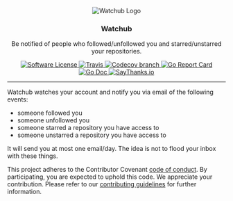 <p align="center">
  <img alt="Watchub Logo" src="https://github.com/caarlos0/watchub/raw/master/static/apple-touch-icon-144x144.png" />
  <h3 align="center">Watchub</h3>
  <p align="center">Be notified of people who followed/unfollowed you and starred/unstarred your repositories.</p>
  <p align="center">
    <a href="/LICENSE.md">
      <img alt="Software License" src="https://img.shields.io/badge/license-MIT-brightgreen.svg?style=flat-square">
    </a>
    <a href="https://travis-ci.org/caarlos0/watchub">
      <img alt="Travis" src="https://img.shields.io/travis/caarlos0/watchub.svg?style=flat-square">
    </a>
    <a href="https://codecov.io/gh/caarlos0/watchub">
      <img alt="Codecov branch" src="https://img.shields.io/codecov/c/github/caarlos0/watchub/master.svg?style=flat-square">
    </a>
    <a href="https://goreportcard.com/report/github.com/caarlos0/watchub">
      <img alt="Go Report Card" src="https://goreportcard.com/badge/github.com/caarlos0/watchub?style=flat-square">
    </a>
    <a href="http://godoc.org/github.com/caarlos0/watchub">
      <img alt="Go Doc" src="https://img.shields.io/badge/godoc-reference-blue.svg?style=flat-square">
    </a>
    <a href="https://saythanks.io/to/caarlos0">
      <img alt="SayThanks.io" src="https://img.shields.io/badge/SayThanks.io-%E2%98%BC-1EAEDB.svg?style=flat-square">
    </a>
  </p>
</p>

---


Watchub watches your account and notify you via email of the following events:

- someone followed you
- someone unfollowed you
- someone starred a repository you have access to
- someone unstarred a repository you have access to

It will send you at most one email/day. The idea is not to flood your
inbox with these things.

This project adheres to the Contributor Covenant
[code of conduct](CODE_OF_CONDUCT.md). By participating, you are expected to
uphold this code.
We appreciate your contribution. Please refer to our
[contributing guidelines](CONTRIBUTING.md) for further information.
